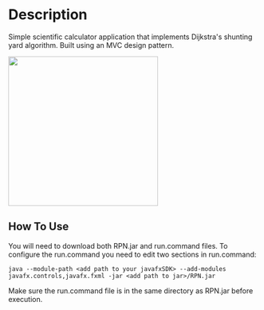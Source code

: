 # Description
Simple scientific calculator application that implements Dijkstra's
shunting yard algorithm. Built using an MVC design pattern.

<img src=https://i.postimg.cc/59wFPRp7/calc.png width="300">

## How To Use

You will need to download both RPN.jar and run.command files.
To configure the run.command you need to edit two sections in
run.command:

`java --module-path <add path to your javafxSDK> --add-modules javafx.controls,javafx.fxml -jar <add path to jar>/RPN.jar`

Make sure the run.command file is in the same directory
as RPN.jar before execution. 